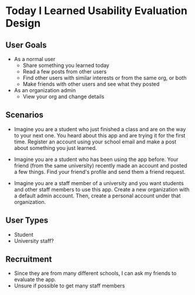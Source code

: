# Today I Learned Usability Evaluation Design

## User Goals

- As a normal user
  - Share something you learned today
  - Read a few posts from other users
  - Find other users with similar interests or from the same org, or both
  - Make friends with other users and see what they posted
- As an organization admin
  - View your org and change details

## Scenarios

- Imagine you are a student who just finished a class and are on the way to your next one. You heard about this app and are trying it for the first time. Register an account using your school email and make a post about something you just learned.

- Imagine you are a student who has been using the app before. Your friend (from the same university) recently made an account and posted a few things. Find your friend's profile and send them a friend request.

- Imagine you are a staff member of a university and you want students and other staff members to use this app. Create a new organization with a default admin account. Then, create a personal account under that organization.

## User Types

- Student
- University staff?

## Recruitment

- Since they are from many different schools, I can ask my friends to evaluate the app.
- Unsure if possible to get many staff members